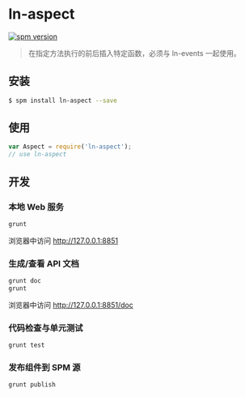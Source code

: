 # ln-aspect

[![spm version](http://spmjs.io/badge/ln-aspect)](http://spmjs.io/package/ln-aspect)

> 在指定方法执行的前后插入特定函数，必须与 ln-events 一起使用。

## 安装

```bash
$ spm install ln-aspect --save
```

## 使用

```js
var Aspect = require('ln-aspect');
// use ln-aspect
```
## 开发

### 本地 Web 服务

```bash
grunt
```

浏览器中访问 http://127.0.0.1:8851

### 生成/查看 API 文档

```bash
grunt doc
grunt
```

浏览器中访问 http://127.0.0.1:8851/doc

### 代码检查与单元测试

```bash
grunt test
```

### 发布组件到 SPM 源

```bash
grunt publish
```
